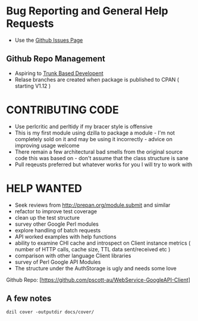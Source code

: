 # Bug Reporting and General Help Requests

- Use the [Github Issues Page](https://github.com/pscott-au/WebService-GoogleAPI-Client/issues) 

## Github Repo Management

- Aspiring to [Trunk Based Developent](https://paulhammant.com/2013/04/05/what-is-trunk-based-development/)
- Relase branches are created when package is published to CPAN ( starting V1.12 )


# CONTRIBUTING CODE

- Use perlcritic and perltidy if my bracer style is offensive
- This is my first module using dzilla to package a module - I'm not completely sold on it and may be using it incorrectly - advice on improving usage welcome
- There remain a few architectural bad smells from the original source code this was based on - don't assume that the class structure is sane
- Pull reqeusts preferred but whatever works for you I will try to work with

# HELP WANTED 

- Seek reviews from http://prepan.org/module.submit and similar
- refactor to improve test coverage
- clean up the test structure
- survey other Google Perl modules
- explore handling of batch requests
- API worked examples with help functions
- ability to examine CHI cache and introspect on Client instance metrics ( number of HTTP calls, cache size, TTL data sent/received etc )
- comparison with other language Client libraries
- survey of Perl Google API Modules
- The structure under the AuthStorage is ugly and needs some love


Github Repo: [https://github.com/pscott-au/WebService-GoogleAPI-Client]

## A few notes
`dzil cover -outputdir docs/cover/`
